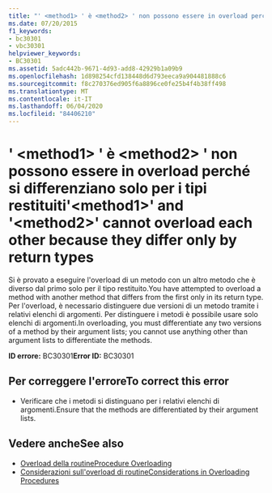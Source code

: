 ```yaml
---
title: "' <method1> ' è <method2> ' non possono essere in overload perché si differenziano solo per i tipi restituiti"
ms.date: 07/20/2015
f1_keywords:
- bc30301
- vbc30301
helpviewer_keywords:
- BC30301
ms.assetid: 5adc442b-9671-4d93-add8-42929b1a09b9
ms.openlocfilehash: 1d898254cfd138448d6d793eeca9a904481888c6
ms.sourcegitcommit: f8c270376ed905f6a8896ce0fe25b4f4b38ff498
ms.translationtype: MT
ms.contentlocale: it-IT
ms.lasthandoff: 06/04/2020
ms.locfileid: "84406210"
---
```

# <a name="method1-and-method2-cannot-overload-each-other-because-they-differ-only-by-return-types"></a><span data-ttu-id="50a1b-102">' \<method1> ' è \<method2> ' non possono essere in overload perché si differenziano solo per i tipi restituiti</span><span class="sxs-lookup"><span data-stu-id="50a1b-102">'\<method1>' and '\<method2>' cannot overload each other because they differ only by return types</span></span>
<span data-ttu-id="50a1b-103">Si è provato a eseguire l'overload di un metodo con un altro metodo che è diverso dal primo solo per il tipo restituito.</span><span class="sxs-lookup"><span data-stu-id="50a1b-103">You have attempted to overload a method with another method that differs from the first only in its return type.</span></span> <span data-ttu-id="50a1b-104">Per l'overload, è necessario distinguere due versioni di un metodo tramite i relativi elenchi di argomenti. Per distinguere i metodi è possibile usare solo elenchi di argomenti.</span><span class="sxs-lookup"><span data-stu-id="50a1b-104">In overloading, you must differentiate any two versions of a method by their argument lists; you cannot use anything other than argument lists to differentiate the methods.</span></span>  
  
 <span data-ttu-id="50a1b-105">**ID errore:** BC30301</span><span class="sxs-lookup"><span data-stu-id="50a1b-105">**Error ID:** BC30301</span></span>  
  
## <a name="to-correct-this-error"></a><span data-ttu-id="50a1b-106">Per correggere l'errore</span><span class="sxs-lookup"><span data-stu-id="50a1b-106">To correct this error</span></span>  
  
- <span data-ttu-id="50a1b-107">Verificare che i metodi si distinguano per i relativi elenchi di argomenti.</span><span class="sxs-lookup"><span data-stu-id="50a1b-107">Ensure that the methods are differentiated by their argument lists.</span></span>  
  
## <a name="see-also"></a><span data-ttu-id="50a1b-108">Vedere anche</span><span class="sxs-lookup"><span data-stu-id="50a1b-108">See also</span></span>

- [<span data-ttu-id="50a1b-109">Overload della routine</span><span class="sxs-lookup"><span data-stu-id="50a1b-109">Procedure Overloading</span></span>](../programming-guide/language-features/procedures/procedure-overloading.md)
- [<span data-ttu-id="50a1b-110">Considerazioni sull'overload di routine</span><span class="sxs-lookup"><span data-stu-id="50a1b-110">Considerations in Overloading Procedures</span></span>](../programming-guide/language-features/procedures/considerations-in-overloading-procedures.md)
